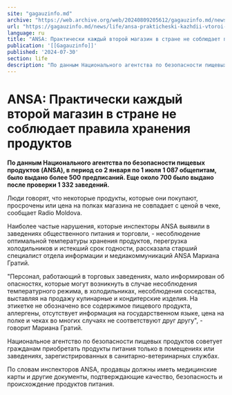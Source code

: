 ```yaml
---
site: "gagauzinfo.md"
archive: "https://web.archive.org/web/20240809205612/gagauzinfo.md/news/life/ansa-prakticheski-kazhdii-vtoroi-magazin-v-strane-ne-soblyudaet-pravila-hraneniya-produktov"
url: "https://gagauzinfo.md/news/life/ansa-prakticheski-kazhdii-vtoroi-magazin-v-strane-ne-soblyudaet-pravila-hraneniya-produktov"
language: ru
title: "ANSA: Практически каждый второй магазин в стране не соблюдает правила хранения продуктов"
publication: '[[Gagauzinfo]]'
published: '2024-07-30'
section: life
description: "По данным Национального агентства по безопасности пищевых продуктов (ANSA), в период со 2 января по 1 июля 1 087 общепитам, было выдано более 500 предписаний. Еще около 700 было выдано после проверки 1 332 заведений."
---
```


# ANSA: Практически каждый второй магазин в стране не соблюдает правила хранения продуктов

**По данным Национального агентства по безопасности пищевых продуктов (ANSA), в период со 2 января по 1 июля 1 087 общепитам, было выдано более 500 предписаний. Еще около 700 было выдано после проверки 1 332 заведений.**

Люди говорят, что некоторые продукты, которые они покупают, просрочены или цена на полках магазина не совпадает с ценой в чеке, сообщает Radio Moldova.

Наиболее частые нарушения, которые инспекторы ANSA выявили в заведениях общественного питания и торговли, - несоблюдение оптимальной температуры хранения продуктов, перегрузка холодильников и истекший срок годности, рассказала старший специалист отдела информации и медиакоммуникаций ANSA Мариана Гратий.

"Персонал, работающий в торговых заведениях, мало информирован об опасностях, которые могут возникнуть в случае несоблюдения температурного режима, в холодильниках, несоблюдения соседства, выставляя на продажу кулинарные и кондитерские изделия. На этикетке не обозначено все содержимое пищевого продукта, аллергены, отсутствует информация на государственном языке, цена на полке и чеках во многих случаях не соответствуют друг другу", - говорит Мариана Гратий.

Национальное агентство по безопасности пищевых продуктов советует гражданам приобретать продукты питания только в помещениях или заведениях, зарегистрированных в санитарно-ветеринарных службах.

По словам инспекторов ANSA, продавцы должны иметь медицинские карты и другие документы, подтверждающие качество, безопасность и происхождение продуктов питания.
